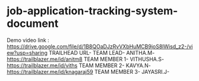 # job-application-tracking-system-document
Demo video link : https://drive.google.com/file/d/1B8QOaDJzRvVXbHuMCB9joS8lWisd_z2-/view?usp=sharing
TRAILHEAD URL-
TEAM LEAD- ANITHA.M-https://trailblazer.me/id/anitm8
TEAM MEMBER 1- VITHUSHA.S-https://trailblazer.me/id/viths
TEAM MEMBER 2- KAVYA.N-https://trailblazer.me/id/knagaraj59
TEAM MEMBER 3- JAYASRI.J-
